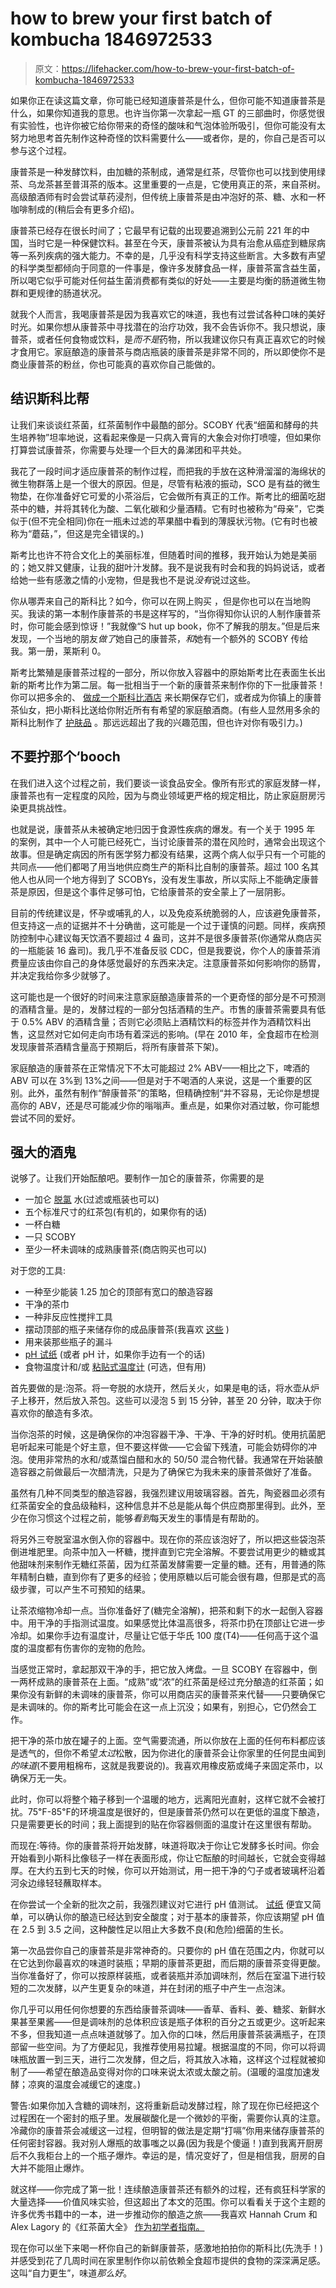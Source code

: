 # how to brew your first batch of kombucha 1846972533

> 原文：<https://lifehacker.com/how-to-brew-your-first-batch-of-kombucha-1846972533>

如果你正在读这篇文章，你可能已经知道康普茶是什么，但你可能不知道康普茶是什么，如果你知道我的意思。也许当你第一次拿起一瓶 GT 的三部曲时，你感觉很有实验性，也许你被它给你带来的奇怪的酸味和气泡体验所吸引，但你可能没有太努力地思考首先制作这种奇怪的饮料需要什么——或者你，是的，你自己是否可以参与这个过程。

康普茶是一种发酵饮料，由加糖的茶制成，通常是红茶，尽管你也可以找到使用绿茶、乌龙茶甚至普洱茶的版本。这里重要的一点是，它使用真正的茶，来自茶树。高级酿酒师有时会尝试草药浸剂，但传统上康普茶是由冲泡好的茶、糖、水和一杯咖啡制成的(稍后会有更多介绍)。



康普茶已经存在很长时间了；它最早有记载的出现要追溯到公元前 221 年的中国，当时它是一种保健饮料。甚至在今天，康普茶被认为具有治愈从癌症到糖尿病等一系列疾病的强大能力。不幸的是，几乎没有科学支持这些断言。大多数有声望的科学类型都倾向于同意的一件事是，像许多发酵食品一样，康普茶富含益生菌，所以喝它似乎可能对任何益生菌消费都有类似的好处——主要是均衡的肠道微生物群和更规律的肠道状况。

就我个人而言，我喝康普茶是因为我喜欢它的味道，我也有过尝试各种口味的美好时光。如果你想从康普茶中寻找潜在的治疗功效，我不会告诉你不。我只想说，康普茶，或者任何食物或饮料，是*而不是*药物，所以我建议你只有真正喜欢它的时候才食用它。家庭酿造的康普茶与商店瓶装的康普茶是非常不同的，所以即使你不是商业康普茶的粉丝，你也可能真的喜欢你自己能做的。

## **结识斯科比帮**

让我们来谈谈红茶菌，红茶菌制作中最酷的部分。SCOBY 代表“细菌和酵母的共生培养物”坦率地说，这看起来像是一只病入膏肓的大象会对你打喷嚏，但如果你打算尝试康普茶，你需要与处理一个巨大的鼻涕团和平共处。



我花了一段时间才适应康普茶的制作过程，而把我的手放在这种滑溜溜的海绵状的微生物群落上是一个很大的原因。但是，尽管有粘液的振动，SCO 是有益的微生物垫，在你准备好它可爱的小茶浴后，它会做所有真正的工作。斯考比的细菌吃甜茶中的糖，并将其转化为酸、二氧化碳和少量酒精。它有时也被称为“母亲”，它类似于(但不完全相同)你在一瓶未过滤的苹果醋中看到的薄膜状污物。(它有时也被称为“蘑菇，”，但这是完全错误的。)

斯考比也许不符合文化上的美丽标准，但随着时间的推移，我开始认为她是美丽的；她又胖又健康，让我的甜叶汁发酵。我不是说我有时会和我的妈妈说话，或者给她一些有感激之情的小宠物，但是我也不是说*没有*说过这些。

你从哪弄来自己的斯科比？如今，你可以在网上购买 ，但是你也可以在当地购买。我读的第一本制作康普茶的书是这样写的，“当你得知你认识的人制作康普茶时，你可能会感到惊讶！”我就像“S hut up book，你不了解我的朋友。”但是后来发现，一个当地的朋友*做了*她自己的康普茶，*和*她有一个额外的 SCOBY 传给我。第一册，莱斯利 0。

斯考比繁殖是康普茶过程的一部分，所以你放入容器中的原始斯考比在表面生长出新的斯考比作为第二层。每一批相当于一个新的康普茶来制作你的下一批康普茶！你可以把多余的、 [做成一个斯科比酒店](https://traditionalcookingschool.com/food-preparation/recipes/how-to-create-a-scoby-hotel/) 来长期保存它们，或者成为你镇上的康普茶仙女，把小斯科比送给你附近所有有希望的家庭酿酒商。(有些人显然用多余的斯科比制作了 [护肤品](https://www.self.com/story/kombucha-skin-care-scoby-mask) 。那远远超出了我的兴趣范围，但也许对你有吸引力。)



## **不要拧那个‘booch**

在我们进入这个过程之前，我们要谈一谈食品安全。像所有形式的家庭发酵一样，康普茶也有一定程度的风险，因为与商业领域更严格的规定相比，防止家庭厨房污染更具挑战性。

也就是说，康普茶从未被确定地归因于食源性疾病的爆发。有一个关于 1995 年 的案例，其中一个人可能已经死亡，当讨论康普茶的潜在风险时，通常会出现这个故事。但是确定病因的所有医学努力都没有结果，这两个病人似乎只有一个可能的共同点——他们都喝了用当地供应商生产的斯科比自制的康普茶。超过 100 名其他人也从同一个地方得到了 SCOBYs，没有发生事故，所以实际上不能确定康普茶是原因，但是这个事件足够可怕，它给康普茶的安全蒙上了一层阴影。

目前的传统建议是，怀孕或哺乳的人，以及免疫系统脆弱的人，应该避免康普茶，但支持这一点的证据并不十分确凿，这可能是一个过于谨慎的问题。同样，疾病预防控制中心建议每天饮酒不要超过 4 盎司，这并不是很多康普茶(你通常从商店买的一瓶能装 16 盎司)。我几乎不准备反驳 CDC，但是我要说，你个人的康普茶消费量应该由你自己的身体感觉最好的东西来决定。注意康普茶如何影响你的肠胃，并决定我给你多少就够了。

这可能也是一个很好的时间来注意家庭酿造康普茶的一个更奇怪的部分是不可预测的酒精含量。是的，发酵过程的一部分包括酒精的生产。市售的康普茶需要具有低于 0.5% ABV 的酒精含量；否则它必须贴上酒精饮料的标签并作为酒精饮料出售，这显然对它如何走向市场有着深远的影响。(早在 2010 年，全食超市在检测发现康普茶酒精含量高于预期后，将所有康普茶下架)。



家庭酿造的康普茶在正常情况下不太可能超过 2% ABV——相比之下，啤酒的 ABV 可以在 3%到 13%之间——但是对于不喝酒的人来说，这是一个重要的区别。此外，虽然有制作“醉康普茶”的策略，但精确控制“并不容易，无论你是想提高你的 ABV，还是尽可能减少你的嗡嗡声。重点是，如果你对酒过敏，你可能想尝试不同的爱好。

## 强大的酒鬼

说够了。让我们开始酝酿吧。要制作一加仑的康普茶，你需要的是

*   一加仑 [脱氯](https://www.wikihow.com/Dechlorinate-Drinking-Water) 水(过滤或瓶装也可以)
*   五个标准尺寸的红茶包(有机的，如果你有的话)
*   一杯白糖
*   一只 SCOBY
*   至少一杯未调味的成熟康普茶(商店购买也可以)

对于您的工具:



*   一种至少能装 1.25 加仑的顶部有宽口的酿造容器
*   干净的茶巾
*   一种非反应性搅拌工具
*   摆动顶部的瓶子来储存你的成品康普茶(我喜欢 [这些](https://www.everythingkitchens.com/bormioli-rocco-swing-top-glass-bottles-314720mb-1a.html#) )
*   用来装那些瓶子的漏斗
*   [pH 试纸](https://store.kombuchakamp.com/Lab-Grade-pH-Strips.html) (或者 pH 计，如果你手边有一个的话)
*   食物温度计和/或 [粘贴式温度计](https://www.kombucha.com/product/stick-on-thermometer-temperature-gauge/?utm_source=Google%20Shopping&utm_campaign=Copy%20Google%20Catalog&utm_medium=cpc&utm_term=483&gclid=Cj0KCQjwna2FBhDPARIsACAEc_VnGLYvnNaKyzeDPnN5ztTv4s--7iu2Cb5AJohm6vY_KQXYbr7L1UoaAuSvEALw_wcB) (可选，但有用)

首先要做的是:泡茶。将一夸脱的水烧开，然后关火，如果是电的话，将水壶从炉子上移开，然后放入茶包。这些可以浸泡 5 到 15 分钟，甚至 20 分钟，取决于你喜欢你的酿造有多浓。

当你泡茶的时候，这是确保你的冲泡容器干净、干净、干净的好时机。使用抗菌肥皂听起来可能是个好主意，但不要这样做——它会留下残渣，可能会妨碍你的冲泡。使用非常热的水和/或蒸馏白醋和水的 50/50 混合物代替。我通常在开始装酿造容器之前做最后一次醋清洗，只是为了确保它为我未来的康普茶做好了准备。

虽然有几种不同类型的酿造容器，我强烈建议用玻璃容器。首先，陶瓷器皿必须有红茶菌安全的食品级釉料，这种信息并不总是能从每个供应商那里得到。此外，至少在你习惯这个过程之前，能够*看到*每天发生的事情是有帮助的。

将另外三夸脱室温水倒入你的容器中。现在你的茶应该泡好了，所以把这些袋泡茶倒进堆肥里。向茶中加入一杯糖，搅拌直到它完全溶解。不要尝试用更少的糖或其他甜味剂来制作无糖红茶菌，因为红茶菌发酵需要一定量的糖。还有，用普通的陈年精制白糖，直到你有了更多的经验；使用原糖以后可能会很有趣，但那是式的高级步骤，可以产生不可预知的结果。



让茶浓缩物冷却一点。当你准备好了(糖完全溶解)，把茶和剩下的水一起倒入容器中。用干净的手指测试温度。如果感觉比体温高很多，将茶巾扔在顶部让它进一步冷却。如果你手边有温度计，尽量让它低于华氏 100 度(T4)——任何高于这个温度的温度都有伤害你的宠物的危险。

当感觉正常时，拿起那双干净的手，把它放入烤盘。一旦 SCOBY 在容器中，倒一两杯成熟的康普茶在上面。“成熟”或“浓”的红茶菌是经过充分酿造的红茶菌；如果你没有新鲜的未调味的康普茶，你可以用商店买的康普茶来代替——只要确保它是未调味的。你的斯考比可能会在这一点上沉没；如果有，别担心，它仍然会工作。

把干净的茶巾放在罐子的上面。空气需要流通，所以你放在上面的任何布料都应该是透气的，但你不希望*太过*松散，因为你进化的康普茶会让你家里的任何昆虫闻到*的味道*(不要用粗棉布，这就是我要说的)。我喜欢用橡皮筋或绳子来固定茶巾，以确保万无一失。

此时，你可以将整个箱子移到一个温暖的地方，远离阳光直射，这样它就不会被打扰。75℉-85℉的环境温度是很好的，但是康普茶仍然可以在更低的温度下酿造，只是需要更长的时间；我上面提到的贴在你容器侧面的温度计在这里很有帮助。



而现在:等待。你的康普茶将开始发酵，味道将取决于你让它发酵多长时间。你会开始看到小斯科比像毯子一样在表面形成，你让它酝酿的时间越长，它就会变得越厚。在大约五到七天的时候，你可以开始测试，用一把干净的勺子或者玻璃杯沿着河汆边缘轻轻蘸取样本。

在你尝试一个全新的批次之前，我强烈建议对它进行 pH 值测试。 [试纸](https://store.kombuchakamp.com/Lab-Grade-pH-Strips.html) 便宜又简单，可以确认你的酿造已经达到安全酸度；对于基本的康普茶，你应该期望 pH 值在 2.5 到 3.5 之间，这种酸性足以阻止大多数不良(和危险)细菌的生长。

第一次品尝你自己的康普茶是非常神奇的。只要你的 pH 值在范围之内，你就可以在它达到你最喜欢的味道时装瓶；早期的康普茶更甜，而后期的康普茶变得更酸。当你准备好了，你可以按原样装瓶，或者装瓶并添加调味剂，然后在室温下进行较短的二次发酵，以产生更复杂的味道，并在封闭的瓶子中产生一点泡沫。



你几乎可以用任何你想要的东西给康普茶调味——香草、香料、姜、糖浆、新鲜水果甚至果酱——但是调味剂的总体积应该是瓶子体积的百分之五或更少。这听起来不多，但我知道一点点味道就够了。加入你的口味，然后用康普茶装满瓶子，在顶部留一些空间。为了方便起见，我推荐使用易拉罐。根据温度的不同，你可以将调味瓶放置一到三天，进行二次发酵，但之后，将其放入冰箱，这样这个过程就被抑制了——希望在酿造品变得对你的口味来说太浓或太酸之前。(温暖的温度加速发酵；凉爽的温度会减缓它的速度。)

警告:如果你加入含糖的调味剂，这将重新启动发酵过程，除了现在你已经把这个过程困在一个密封的瓶子里。发展碳酸化是一个微妙的平衡，需要你认真的注意。冷藏你的康普茶会减缓这一过程，但明智的做法是定期“打嗝”你用来储存康普茶的任何密封容器。我对别人爆瓶的故事嗤之以鼻(因为我是个傻逼！)直到我离开厨房后不久我柜台上的一个瓶子爆炸。幸运的是，情况变好了，但是相信我，厨房的自大并不能阻止爆炸。

就这样——你完成了第一批！连续酿造康普茶还有额外的过程，还有疯狂科学家的大量选择——价值风味实验，但这超出了本文的范围。你可以看看关于这个主题的许多优秀书籍中的一本，进一步推动你的酿造之旅——我喜欢 Hannah Crum 和 Alex Lagory 的《红茶菌大全》 [作为初学者指南。](https://bookshop.org/books/the-big-book-of-kombucha-brewing-flavoring-and-enjoying-the-health-benefits-of-fermented-tea/9781612124339)



现在你可以坐下来喝一杯你自己的新鲜康普茶，感激地拍拍你的斯科比(先洗手！)并感受到花了几周时间在家里制作你以前依赖全食超市提供的食物的深深满足感。这叫“自力更生”，味道*那么好*。